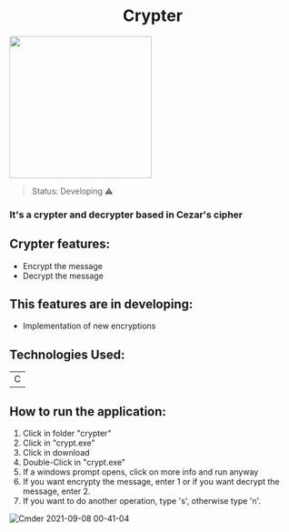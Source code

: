 <h1 align="center"> Crypter </h1>

<img height="250em" src="https://user-images.githubusercontent.com/84638124/132442492-8ed90dc4-7953-4d03-b33b-04bc48ccb02a.png">

> Status: Developing ⚠️

### It's a crypter and decrypter based in Cezar's cipher

## Crypter features:

* Encrypt the message
* Decrypt the message

## This features are in developing:

- Implementation of new encryptions

## Technologies Used:

<table>
  <tr>
    <td>C</td>
  </tr>
</table>

## How to run the application:

1) Click in folder "crypter"
2) Click in "crypt.exe"
3) Click in download
4) Double-Click in "crypt.exe"
5) If a windows prompt opens, click on more info and run anyway
6) If you want encrypty the message, enter 1 or if you want decrypt the message, enter 2.
7) If you want to do another operation, type 's', otherwise type 'n'.

![Cmder 2021-09-08 00-41-04](https://user-images.githubusercontent.com/84638124/132447046-c636e00e-347d-4611-b476-d5e43d5e0488.gif)

